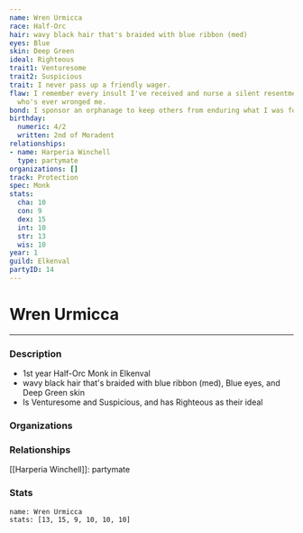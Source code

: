 ```yaml
---
name: Wren Urmicca
race: Half-Orc
hair: wavy black hair that's braided with blue ribbon (med)
eyes: Blue
skin: Deep Green
ideal: Righteous
trait1: Venturesome
trait2: Suspicious
trait: I never pass up a friendly wager.
flaw: I remember every insult I've received and nurse a silent resentment toward anyone
  who's ever wronged me.
bond: I sponsor an orphanage to keep others from enduring what I was forced to endure.
birthday:
  numeric: 4/2
  written: 2nd of Moradent
relationships:
- name: Harperia Winchell
  type: partymate
organizations: []
track: Protection
spec: Monk
stats:
  cha: 10
  con: 9
  dex: 15
  int: 10
  str: 13
  wis: 10
year: 1
guild: Elkenval
partyID: 14
---
```

# Wren Urmicca
---
### Description
- 1st year Half-Orc Monk in Elkenval
- wavy black hair that's braided with blue ribbon (med), Blue eyes, and Deep Green skin
- Is Venturesome and Suspicious, and has Righteous as their ideal

### Organizations
### Relationships
[[Harperia Winchell]]: partymate
### Stats
```statblock
name: Wren Urmicca
stats: [13, 15, 9, 10, 10, 10]
```